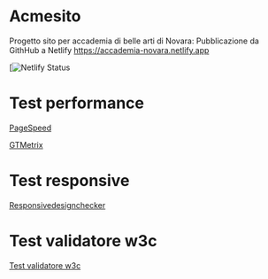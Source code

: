 # Acmesito
Progetto sito per accademia di belle arti di Novara:
Pubblicazione da GithHub a Netlify https://accademia-novara.netlify.app

[![Netlify Status](https://pagespeed.web.dev/report?url=https%3A%2F%2Faccademia-novara.netlify.app%2F)


# Test performance
[PageSpeed](https://pagespeed.web.dev/report?url=https%3A%2F%2Fpagespeed.web.dev%2Freport%3Furl%3Dhttps%3A%2F%2Faccademia-novara.netlify.app%2F%2F)

[GTMetrix](https://gtmetrix.com/reports/accademia-novara.netlify.app/4m6WTZ09/)

# Test responsive
[Responsivedesignchecker](https://responsivedesignchecker.com/checker.php?url=https%3A%2F%2Faccademia-novara.netlify.app%2F&width=1400&height=700)

# Test validatore w3c
[Test validatore w3c](https://validator.w3.org/nu/?doc=https%3A%2F%2Faccademia-novara.netlify.app%2F)
